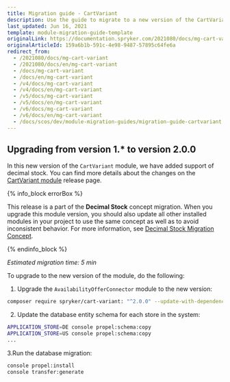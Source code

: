```yaml
---
title: Migration guide - CartVariant
description: Use the guide to migrate to a new version of the CartVariant module.
last_updated: Jun 16, 2021
template: module-migration-guide-template
originalLink: https://documentation.spryker.com/2021080/docs/mg-cart-variant
originalArticleId: 159a6b1b-591c-4e98-9487-57895c64fe6a
redirect_from:
  - /2021080/docs/mg-cart-variant
  - /2021080/docs/en/mg-cart-variant
  - /docs/mg-cart-variant
  - /docs/en/mg-cart-variant
  - /v4/docs/mg-cart-variant
  - /v4/docs/en/mg-cart-variant
  - /v5/docs/mg-cart-variant
  - /v5/docs/en/mg-cart-variant
  - /v6/docs/mg-cart-variant
  - /v6/docs/en/mg-cart-variant
  - /docs/scos/dev/module-migration-guides/migration-guide-cartvariant.html
---
```


## Upgrading from version 1.* to version 2.0.0

In this new version of the `CartVariant` module, we have added support of decimal stock. You can find more details about the changes on the [CartVariant module](https://github.com/spryker/cart-variant/releases) release page.

{% info_block errorBox %}

This release is a part of the **Decimal Stock** concept migration. When you upgrade this module version, you should also update all other installed modules in your project to use the same concept as well as to avoid inconsistent behavior. For more information, see [Decimal Stock Migration Concept](/docs/scos/dev/migration-concepts/decimal-stock-migration-concept.html).

{% endinfo_block %}

*Estimated migration time: 5 min*

To upgrade to the new version of the module, do the following:

1. Upgrade the `AvailabilityOfferConnector` module to the new version:

```bash
composer require spryker/cart-variant: "^2.0.0" --update-with-dependencies
```

2. Update the database entity schema for each store in the system:

```bash
APPLICATION_STORE=DE console propel:schema:copy
APPLICATION_STORE=US console propel:schema:copy
...
```

3.Run the database migration:

```bash
console propel:install
console transfer:generate
```

